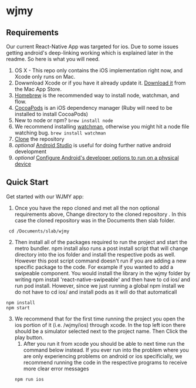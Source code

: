 # wjmy
## Requirements 

Our current React-Native App was targeted for ios. Due to some issues getting android's deep-linking working which is explained later in the readme. So here is what you will need.

1. OS X - This repo only contains the iOS implementation right now, and Xcode only runs on Mac.
2. Dowwnload Xcode or if you have it already update it.  [Download it](https://developer.apple.com/xcode/downloads/) from the Mac App Store.
3. [Homebrew](http://brew.sh/) is the recommended way to install node, watchman, and flow.
4. [CocoaPods](https://cocoapods.org/) is an iOS dependency manager (Ruby will need to be installed to install CocoaPods)
5. New to node or npm? `brew install node`
6. We recommend installing [watchman](https://facebook.github.io/watchman/docs/install.html), otherwise you might hit a node file watching bug.  `brew install watchman`
7. [Clone](https://help.github.com/en/github/creating-cloning-and-archiving-repositories/cloning-a-repository) the repository
8.  *optional* [Android Studio](https://developer.android.com/studio) is useful for doing further native android development
9. *optional* [Configure Android's developer options to run on a physical device](https://developer.android.com/studio/debug/dev-options)

## Quick Start
Get started with our WJMY app:
1. Once you have the repo cloned and met all the non optional requirements above, Change directory to the cloned repository . In this case the cloned repository was in the Documents then slab folder.
```
 cd /Documents/slab/wjmy 
``` 

2. Then install all of the packages required to run the project and start the metro bundler. npm install also runs a post install script that will change directory into the ios folder and install the respective pods as well. However this post script command doesn't run if you are adding a new specific package to the code. For example if you wanted to add a swipeable component. You would install the library in the wjmy folder by writing npm install 'react-native-swipeable' and then have to cd ios/ and run pod install. However, since we just running a global npm install we do not have to cd ios/ and install pods as it will do that automaticall
```
npm install
npm start
``` 
3. We recommend that for the first time running the project you open the ios portion of it (i.e. /wjmy/ios) through xcode. In the top left icon there should be a simulator selected next to the project name. Then Click the play button. 
   1. After you run it from xcode you should be able to next time run the command below instead. If you ever run into the problem where you are only experiencing problems on android or ios specificially, we recommend running the code in the respective programs to receive more clear error messages
   ```
   npm run ios
   ```




